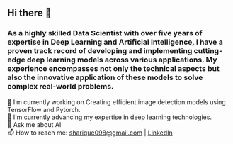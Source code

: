 ## Hi there 👋

### As a highly skilled Data Scientist with over five years of expertise in Deep Learning and Artificial Intelligence, I have a proven track record of developing and implementing cutting-edge deep learning models across various applications. My experience encompasses not only the technical aspects but also the innovative application of these models to solve complex real-world problems.

🔭 I’m currently working on Creating efficient image detection models using TensorFlow and Pytorch. <br />
🌱 I'm currently advancing my expertise in deep learning technologies. <br />
💬 Ask me about AI <br />
📫 How to reach me: sharique098@gmail.com | [LinkedIn](https://www.linkedin.com/in/sharique-ansari/)

<!--
**sharique-ansari/sharique-ansari** is a ✨ _special_ ✨ repository because its `README.md` (this file) appears on your GitHub profile.

Here are some ideas to get you started:

- 🔭 I’m currently working on ...
- 🌱 I’m currently learning ...
- 👯 I’m looking to collaborate on ...
- 🤔 I’m looking for help with ...
- 💬 Ask me about ...
- 📫 How to reach me: ...
- 😄 Pronouns: ...
- ⚡ Fun fact: ...
-->

